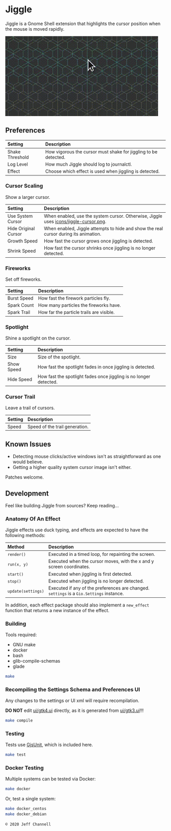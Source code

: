 # Jiggle

Jiggle is a Gnome Shell extension that highlights the cursor position when the mouse is moved rapidly.

![GIF of mouse cursor growing as it is shaken](https://github.com/jeffchannell/jiggle/blob/master/screenshot.gif?raw=true)

## Preferences

| Setting | Description |
|:---|:---|
| Shake Threshold | How vigorous the cursor must shake for jiggling to be detected. |
| Log Level | How much Jiggle should log to journalctl. |
| Effect | Choose which effect is used when jiggling is detected. |

### Cursor Scaling

Show a larger cursor.

| Setting | Description |
|:---|:---|
| Use System Cursor | When enabled, use the system cursor. Otherwise, Jiggle uses [icons/jiggle-cursor.png](icons/jiggle-cursor.png). |
| Hide Original Cursor | When enabled, Jiggle attempts to hide and show the real cursor during its animation. |
| Growth Speed | How fast the cursor grows once jiggling is detected. |
| Shrink Speed | How fast the cursor shrinks once jiggling is no longer detected. |

### Fireworks

Set off fireworks.

| Setting | Description |
|:---|:---|
| Burst Speed | How fast the firework particles fly. |
| Spark Count | How many particles the fireworks have. |
| Spark Trail | How far the particle trails are visible. |

### Spotlight

Shine a spotlight on the cursor.

| Setting | Description |
|:---|:---|
| Size | Size of the spotlight. |
| Show Speed | How fast the spotlight fades in once jiggling is detected. |
| Hide Speed | How fast the spotlight fades once jiggling is no longer detected. |

### Cursor Trail

Leave a trail of cursors.

| Setting | Description |
|:---|:---|
| Speed | Speed of the trail generation. |

## Known Issues

* Detecting mouse clicks/active windows isn't as straightforward as one would believe.
* Getting a higher quality system cursor image isn't either.

Patches welcome.

## Development

Feel like building Jiggle from sources? Keep reading...

### Anatomy Of An Effect

Jiggle effects use duck typing, and effects are expected to have the following methods:

| Method | Description |
|:---|:---|
| `render()` | Executed in a timed loop, for repainting the screen. |
| `run(x, y)` | Executed when the cursor moves, with the x and y screen coordinates. |
| `start()` | Executed when jiggling is first detected. |
| `stop()` | Executed when jiggling is no longer detected. |
| `update(settings)` | Executed if any of the preferences are changed. `settings` is a `Gio.Settings` instance. |

In addition, each effect package should also implement a `new_effect` function that returns a new instance of the effect.

### Building

Tools required:

* GNU make
* docker
* bash
* glib-compile-schemas
* glade

```bash
make
```

### Recompiling the Settings Schema and Preferences UI

Any changes to the settings or UI xml will require recompilation.

**DO NOT** edit [ui/gtk4.ui](ui/gtk4.ui) directly, as it is generated from [ui/gtk3.ui](ui/gtk3.ui)!!!

```bash
make compile
```

### Testing

Tests use [GjsUnit](https://github.com/romu70/GjsUnit/), which is included here.

```bash
make test
```

### Docker Testing

Multiple systems can be tested via Docker:

```bash
make docker
```

Or, test a single system:

```bash
make docker_centos
make docker_debian
```

`© 2020 Jeff Channell`

